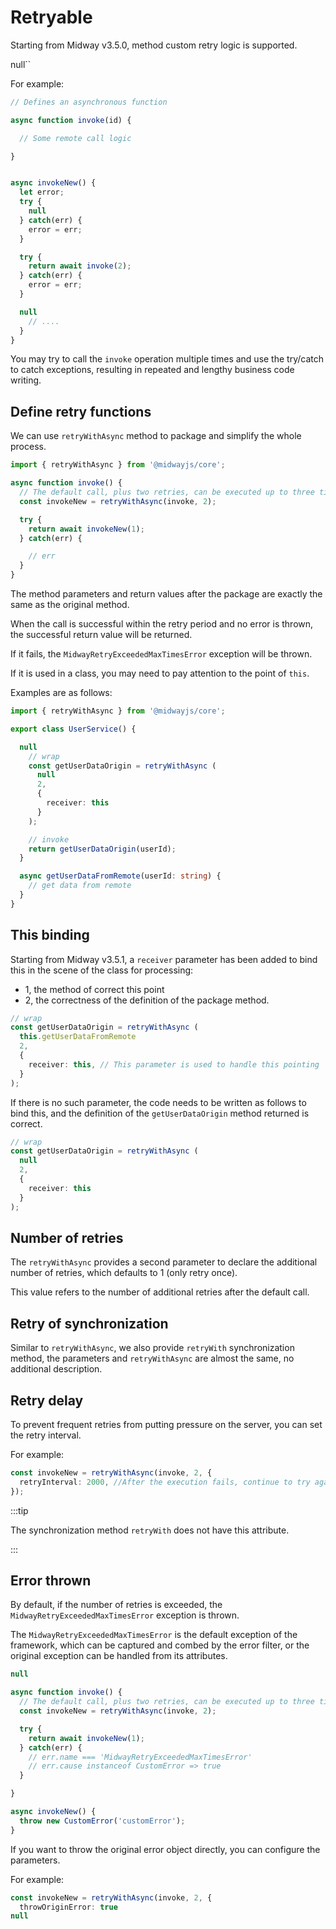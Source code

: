 # Retryable

Starting from Midway v3.5.0, method custom retry logic is supported.

null``

For example:

```typescript
// Defines an asynchronous function

async function invoke(id) {

  // Some remote call logic

}


async invokeNew() {
  let error;
  try {
    null
  } catch(err) {
    error = err;
  }

  try {
    return await invoke(2);
  } catch(err) {
    error = err;
  }

  null
    // ....
  }
}
```

You may try to call the `invoke` operation multiple times and use the try/catch to catch exceptions, resulting in repeated and lengthy business code writing.



## Define retry functions

We can use `retryWithAsync` method to package and simplify the whole process.

```typescript
import { retryWithAsync } from '@midwayjs/core';

async function invoke() {
  // The default call, plus two retries, can be executed up to three times.
  const invokeNew = retryWithAsync(invoke, 2);

  try {
    return await invokeNew(1);
  } catch(err) {

    // err
  }
}
```

The method parameters and return values after the package are exactly the same as the original method.

When the call is successful within the retry period and no error is thrown, the successful return value will be returned.

If it fails, the `MidwayRetryExceededMaxTimesError` exception will be thrown.

If it is used in a class, you may need to pay attention to the point of `this`.

Examples are as follows:

```typescript
import { retryWithAsync } from '@midwayjs/core';

export class UserService() {

  null
    // wrap
    const getUserDataOrigin = retryWithAsync (
      null
      2,
      {
        receiver: this
      }
    );

    // invoke
    return getUserDataOrigin(userId);
  }

  async getUserDataFromRemote(userId: string) {
    // get data from remote
  }
}
```



## This binding

Starting from Midway v3.5.1, a `receiver` parameter has been added to bind this in the scene of the class for processing:

- 1, the method of correct this point
- 2, the correctness of the definition of the package method.

```typescript
// wrap
const getUserDataOrigin = retryWithAsync (
  this.getUserDataFromRemote
  2,
  {
    receiver: this, // This parameter is used to handle this pointing
  }
);
```

If there is no such parameter, the code needs to be written as follows to bind this, and the definition of the `getUserDataOrigin` method returned is correct.

```typescript
// wrap
const getUserDataOrigin = retryWithAsync (
  null
  2,
  {
    receiver: this
  }
);


```





## Number of retries

The `retryWithAsync` provides a second parameter to declare the additional number of retries, which defaults to 1 (only retry once).

This value refers to the number of additional retries after the default call.



## Retry of synchronization

Similar to `retryWithAsync`, we also provide `retryWith` synchronization method, the parameters and `retryWithAsync` are almost the same, no additional description.



## Retry delay

To prevent frequent retries from putting pressure on the server, you can set the retry interval.

For example:

```typescript
const invokeNew = retryWithAsync(invoke, 2, {
  retryInterval: 2000, //After the execution fails, continue to try again after 2s.
});
```

:::tip

The synchronization method `retryWith` does not have this attribute.

:::



## Error thrown

By default, if the number of retries is exceeded, the `MidwayRetryExceededMaxTimesError` exception is thrown.

The `MidwayRetryExceededMaxTimesError` is the default exception of the framework, which can be captured and combed by the error filter, or the original exception can be handled from its attributes.

```typescript
null

async function invoke() {
  // The default call, plus two retries, can be executed up to three times.
  const invokeNew = retryWithAsync(invoke, 2);

  try {
    return await invokeNew(1);
  } catch(err) {
    // err.name === 'MidwayRetryExceededMaxTimesError'
    // err.cause instanceof CustomError => true
  }

}

async invokeNew() {
  throw new CustomError('customError');
}
```

If you want to throw the original error object directly, you can configure the parameters.

For example:

```typescript
const invokeNew = retryWithAsync(invoke, 2, {
  throwOriginError: true
null
```


